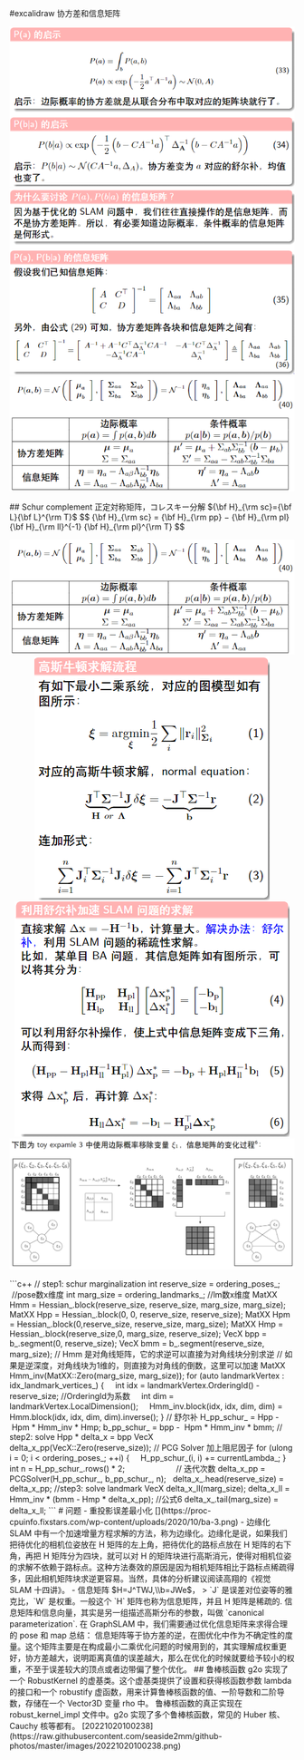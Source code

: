 
#excalidraw 协方差和信息矩阵
<p align="center">
<img src=" https://raw.githubusercontent.com/seaside2mm/github-photos/master/images/20221023184612.png"  width="46%"/>
<img src=" https://raw.githubusercontent.com/seaside2mm/github-photos/master/images/20221023184354.png"  width="40%"/>
<img src=" https://raw.githubusercontent.com/seaside2mm/github-photos/master/images/20221023183913.png"  width="50%"/>
</p>
## Schur complement
正定対称矩阵，コレスキー分解 ${\bf H}_{\rm sc}={\bf L}{\bf L}^{\rm T}$
$$
{\bf H}_{\rm sc} = {\bf H}_{\rm pp} − {\bf H}_{\rm pl} {\bf H}_{\rm ll}^{-1} {\bf H}_{\rm pl}^{\rm T}
$$
<p align="center">
<img src=" https://raw.githubusercontent.com/seaside2mm/github-photos/master/images/20221023183913.png"  width="60%"/>
<img src=" https://raw.githubusercontent.com/seaside2mm/github-photos/master/images/20221021131342.png"  width="40%"/>
<img src=" https://raw.githubusercontent.com/seaside2mm/github-photos/master/images/20221021131538.png"  width="48%"/>
<img src=" https://raw.githubusercontent.com/seaside2mm/github-photos/master/images/20221022153759.png"  width="100%"/>
</p>
```c++
// step1: schur marginalization
int reserve_size = ordering_poses_;  //pose数x维度
int marg_size = ordering_landmarks_; //lm数x维度
MatXX Hmm = Hessian_.block(reserve_size, reserve_size, marg_size, marg_size);
MatXX Hpp = Hessian_.block(0, 0, reserve_size, reserve_size);
MatXX Hpm = Hessian_.block(0,reserve_size, reserve_size, marg_size);
MatXX Hmp = Hessian_.block(reserve_size,0, marg_size, reserve_size);
VecX bpp = b_.segment(0, reserve_size);
VecX bmm = b_.segment(reserve_size, marg_size);
// Hmm 是对角线矩阵，它的求逆可以直接为对角线块分别求逆
// 如果是逆深度，对角线块为1维的，则直接为对角线的倒数，这里可以加速
MatXX Hmm_inv(MatXX::Zero(marg_size, marg_size));
for (auto landmarkVertex : idx_landmark_vertices_) {
    int idx = landmarkVertex.OrderingId() - reserve_size; //OrderingId为系数
    int dim = landmarkVertex.LocalDimension();
    Hmm_inv.block(idx, idx, dim, dim) = Hmm.block(idx, idx, dim, dim).inverse();
}
// 舒尔补
H_pp_schur_ = Hpp -  Hpm * Hmm_inv * Hmp;
b_pp_schur_ = bpp -  Hpm * Hmm_inv * bmm;
// step2: solve Hpp * delta_x = bpp
VecX delta_x_pp(VecX::Zero(reserve_size));
// PCG Solver 加上阻尼因子
for (ulong i = 0; i < ordering_poses_; ++i) {
    H_pp_schur_(i, i) += currentLambda_;
}
int n = H_pp_schur_.rows() * 2;                       // 迭代次数
delta_x_pp = PCGSolver(H_pp_schur_, b_pp_schur_, n);  
delta_x_.head(reserve_size) = delta_x_pp;
//step3: solve landmark
VecX delta_x_ll(marg_size);
delta_x_ll = Hmm_inv * (bmm - Hmp * delta_x_pp); //公式6
delta_x_.tail(marg_size) = delta_x_ll;
```
# 问题
- 重投影误差最小化
[](https://proc-cpuinfo.fixstars.com/wp-content/uploads/2020/10/ba-3.png)
- 边缘化
SLAM 中有一个加速增量方程求解的方法，称为边缘化。边缘化是说，如果我们把待优化的相机位姿放在 H 矩阵的左上角，把待优化的路标点放在 H 矩阵的右下角，再把 H 矩阵分为四块，就可以对 H 的矩阵块进行高斯消元，使得对相机位姿的求解不依赖于路标点。这种方法奏效的原因是因为相机矩阵相比于路标点稀疏得多，因此相机矩阵块求逆更容易。当然，具体的分析建议阅读高翔的《视觉 SLAM 十四讲》。
- 信息矩阵
$H=J^TWJ,\\b=JWe$，
> `J` 是误差对位姿等的雅克比，`W` 是权重。一般这个 `H` 矩阵也称为信息矩阵，并且 H 矩阵是稀疏的.
信息矩阵和信息向量，其实是另一组描述高斯分布的参数，叫做 `canonical parameterization`.
在 GraphSLAM 中，我们需要通过优化信息矩阵来求得合理的 pose 和 map
总结：
信息矩阵等于协方差的逆，在图优化中作为不确定性的度量。这个矩阵主要是在构成最小二乘优化问题的时候用到的，其实理解成权重更好，协方差越大，说明距离真值的误差越大，那么在优化的时候就要给予较小的权重，不至于误差较大的顶点或者边带偏了整个优化。
## 鲁棒核函数
g2o 实现了一个 RobustKernel 的虚基类。这个虚基类提供了设置和获得核函数参数 lambda 的接口和一个 robustify 虚函数，用来计算鲁棒核函数的值、一阶导数和二阶导数，存储在一个 Vector3D 变量 rho 中。
鲁棒核函数的真正实现在 robust_kernel_impl 文件中。g2o 实现了多个鲁棒核函数，常见的 Huber 核、Cauchy 核等都有。
[20221020100238](https://raw.githubusercontent.com/seaside2mm/github-photos/master/images/20221020100238.png)